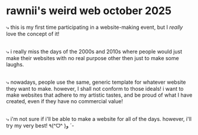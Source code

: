# rawnii's weird web october 2025
⤷ this is my first time participating in a website-making event, but I <i>really</i> love the concept of it!<br><br>

⤷ i really miss the days of the 2000s and 2010s where people would just make their websites with no real purpose other then just to make some laughs.<br><br>

⤷ nowadays, people use the same, generic template for whatever website they want to make. however, I shall not conform to those ideals! i want to make websites that adhere to my artistic tastes, and be proud of what I have created, even if they have no commercial value!<br><br>

⤷ i'm not sure if i'll be able to make a website for all of the days. however, i'll try my very best! ٩(^ᗜ^ )و ´-
